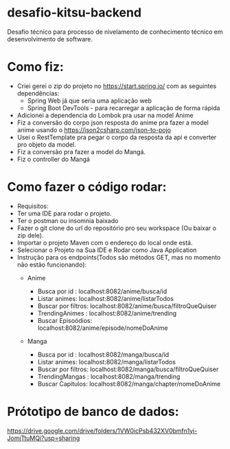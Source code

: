# desafio-kitsu-backend
Desafio técnico para processo de nivelamento de conhecimento técnico em desenvolvimento de software.

# Como fiz:
- Criei gerei o zip do projeto no https://start.spring.io/ com as seguintes dependências:
  *  Spring Web já que seria uma aplicação web
  *  Spring Boot DevTools - para recarregar a aplicação de forma rápida
 - Adicionei a dependencia do Lombok pra usar na model Anime
 -  Fiz a conversão do corpo json resposta do anime pra fazer a model anime usando o https://json2csharp.com/json-to-pojo 
 - Usei o RestTemplate pra pegar o corpo da resposta da api e converter pro objeto da model.
 - Fiz a conversão pra fazer a model do Mangá.
 - Fiz o controller do Mangá

# Como fazer o código rodar:

- Requisitos:
 - Ter uma IDE para rodar o projeto.
 - Ter o postman ou insomnia baixado
- Fazer o git clone do url do repositório pro seu workspace (Ou baixar o zip dele).
- Importar o projeto Maven com o endereço do local onde está.
- Selecionar o Projeto na Sua IDE e Rodar como Java Application
- Instrução para os endpoints(Todos são métodos GET, mas no momento não estão funcionando):
   * Anime
     - Busca por id : localhost:8082/anime/busca/id
     - Listar animes: localhost:8082/anime/listarTodos
     - Buscar por filtros:  localhost:8082/anime/busca/filtroQueQuiser
     - TrendingAnimes :  localhost:8082/anime/trending
     - Buscar Episoódios:  localhost:8082/anime/episode/nomeDoAnime
     
   * Manga
     - Busca por id : localhost:8082/manga/busca/id
     - Listar animes: localhost:8082/manga/listarTodos
     - Buscar por filtros:  localhost:8082/manga/busca/filtroQueQuiser
     - TrendingMangas :  localhost:8082/manga/trending
     - Buscar Capítulos:  localhost:8082/manga/chapter/nomeDoAnime
    
# Prótotipo de banco de dados:
https://drive.google.com/drive/folders/1VW0icPsb432XV0bmfn1yi-JomjTtuMQi?usp=sharing
